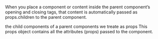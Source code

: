 When you place a component or content inside the parent component’s opening and closing tags, that content is automatically passed as props.children to the parent component.

the child components of a parent components we treate as props
 This props object contains all the attributes (props) passed to the component.